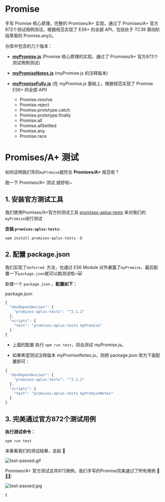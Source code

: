 # Promise
手写 Promise 核心原理，完整的 Promises/A+ 实现，通过了 Promises/A+ 官方872个测试用例测试，根据规范实现了 ES6+ 的全部 API，包括处于 TC39 第四阶段草案的 Promise.any()。

仓库中包含的几个版本：
- **[myPromise.js](https://github.com/yuanyuanbyte/Promise/blob/main/myPromise.js)** (Promise 核心原理的实现，通过了 Promises/A+ 官方872个测试用例测试)
- **[myPromiseNotes.js](https://github.com/yuanyuanbyte/Promise/blob/main/myPromiseNotes.js)** (myPromise.js 的注释版本)
- **[myPromiseFully.js](https://github.com/yuanyuanbyte/Promise/blob/main/myPromiseFully.js)** (在 myPromise.js 基础上，根据规范实现了 Promise ES6+ 的全部 API) 

  - Promise.resolve
  - Promise.reject
  - Promise.prototype.catch
  - Promise.prototype.finally
  - Promise.all 
  - Promise.allSettled
  - Promise.any
  - Promise.race


# Promises/A+ 测试
如何证明我们写的`myPromise`就符合 **Promises/A+** 规范呢？

跑一下 Promises/A+ 测试 就好啦~
## 1. 安装官方测试工具
我们使用Promises/A+官方的测试工具 [promises-aplus-tests](https://github.com/promises-aplus/promises-tests) 来对我们的`myPromise`进行测试

**安装 `promises-aplus-tests`:**

```shell
npm install promises-aplus-tests -D
```
## 2. 配置 package.json
我们实现了`deferred `方法，也通过 ES6 Module 对外暴露了`myPromise`，最后配置一下`package.json`就可以跑测试啦~😺

新建一个 `package.json` ，**配置如下：**

package.json
```javascript
{
  "devDependencies": {
    "promises-aplus-tests": "^2.1.2"
  },
  "scripts": {
    "test": "promises-aplus-tests myPromise"
  }
}
```
- 上面的配置 执行 `npm run test`，将会测试 myPromise.js。

- 如果希望测试注释版本 myPromiseNotes.js，则把 package.json 改为下面配置即可：

```javascript
{
  "devDependencies": {
    "promises-aplus-tests": "^2.1.2"
  },
  "scripts": {
    "test": "promises-aplus-tests myPromiseNotes"
  }
}
```

## 3. 完美通过官方872个测试用例

**执行测试命令：**

```shell
npm run test
```
来看看我们的测试结果，走起 🚀



![test-passed.gif](F:\Promise\Images\test-passed.gif)



 Promises/A+ 官方测试总共872用例，我们手写的Promise完美通过了所有用例 🎉🎉🎉: 



![test-passed.jpg](F:\Promise\Images\test-passed.jpg)

1